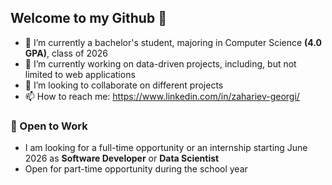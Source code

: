 ## Welcome to my Github 👋

- 🌱 I’m currently a bachelor's student, majoring in Computer Science **(4.0 GPA)**, class of 2026
- 🔭 I’m currently working on data-driven projects, including, but not limited to web applications
- 👯 I’m looking to collaborate on different projects
- 📫 How to reach me: <u>https://www.linkedin.com/in/zahariev-georgi/</u>

### 💼 Open to Work
- I am looking for a full-time opportunity or an internship starting June 2026 as **Software Developer** or **Data Scientist**
- Open for part-time opportunity during the school year
